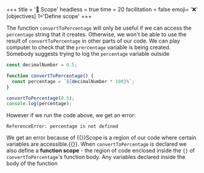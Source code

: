 +++
title = '🔭 Scope'
headless = true
time = 20
facilitation = false
emoji= '❌'
[objectives]
1='Define scope'
+++

The function `convertToPercentage` will only be useful if we can access the `percentage` string that it creates. Otherwise, we won't be able to use the result of `convertToPercentage` in other parts of our code. We can play computer to check that the `prercentage` variable is being created. Somebody suggests trying to log the `percentage` variable outside

```js
const decimalNumber = 0.5;

function convertToPercentage() {
  const percentage = `${decimalNumber * 100}%`;
}

convertToPercentage(0.5);
console.log(percentage);
```

However if we run the code above, we get an error:

```console
ReferenceError: percentage is not defined
```

We get an error because of {{<tooltip title="scope">}}Scope is a region of our code where certain variables are accessible.{{</tooltip>}}. When `convertToPercentage` is declared we also define a **function scope** - the region of code enclosed inside the `{}` of `convertToPercentage`'s function body. Any variables declared inside the body of the function
